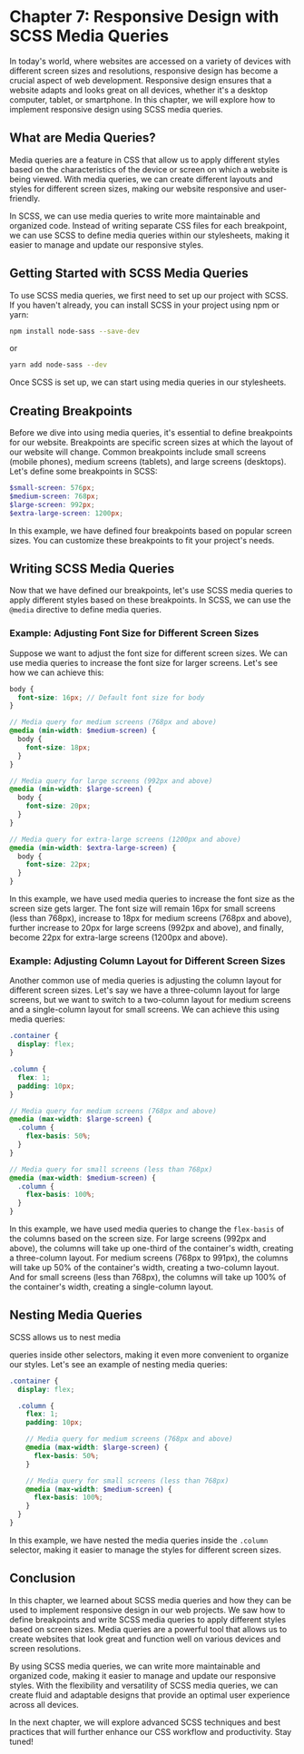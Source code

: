 # Chapter 7: Responsive Design with SCSS Media Queries

In today's world, where websites are accessed on a variety of devices with different screen sizes and resolutions, responsive design has become a crucial aspect of web development. Responsive design ensures that a website adapts and looks great on all devices, whether it's a desktop computer, tablet, or smartphone. In this chapter, we will explore how to implement responsive design using SCSS media queries.

## What are Media Queries?

Media queries are a feature in CSS that allow us to apply different styles based on the characteristics of the device or screen on which a website is being viewed. With media queries, we can create different layouts and styles for different screen sizes, making our website responsive and user-friendly.

In SCSS, we can use media queries to write more maintainable and organized code. Instead of writing separate CSS files for each breakpoint, we can use SCSS to define media queries within our stylesheets, making it easier to manage and update our responsive styles.

## Getting Started with SCSS Media Queries

To use SCSS media queries, we first need to set up our project with SCSS. If you haven't already, you can install SCSS in your project using npm or yarn:

```bash
npm install node-sass --save-dev
```

or

```bash
yarn add node-sass --dev
```

Once SCSS is set up, we can start using media queries in our stylesheets.

## Creating Breakpoints

Before we dive into using media queries, it's essential to define breakpoints for our website. Breakpoints are specific screen sizes at which the layout of our website will change. Common breakpoints include small screens (mobile phones), medium screens (tablets), and large screens (desktops). Let's define some breakpoints in SCSS:

```scss
$small-screen: 576px;
$medium-screen: 768px;
$large-screen: 992px;
$extra-large-screen: 1200px;
```

In this example, we have defined four breakpoints based on popular screen sizes. You can customize these breakpoints to fit your project's needs.

## Writing SCSS Media Queries

Now that we have defined our breakpoints, let's use SCSS media queries to apply different styles based on these breakpoints. In SCSS, we can use the `@media` directive to define media queries.

### Example: Adjusting Font Size for Different Screen Sizes

Suppose we want to adjust the font size for different screen sizes. We can use media queries to increase the font size for larger screens. Let's see how we can achieve this:

```scss
body {
  font-size: 16px; // Default font size for body
}

// Media query for medium screens (768px and above)
@media (min-width: $medium-screen) {
  body {
    font-size: 18px;
  }
}

// Media query for large screens (992px and above)
@media (min-width: $large-screen) {
  body {
    font-size: 20px;
  }
}

// Media query for extra-large screens (1200px and above)
@media (min-width: $extra-large-screen) {
  body {
    font-size: 22px;
  }
}
```

In this example, we have used media queries to increase the font size as the screen size gets larger. The font size will remain 16px for small screens (less than 768px), increase to 18px for medium screens (768px and above), further increase to 20px for large screens (992px and above), and finally, become 22px for extra-large screens (1200px and above).

### Example: Adjusting Column Layout for Different Screen Sizes

Another common use of media queries is adjusting the column layout for different screen sizes. Let's say we have a three-column layout for large screens, but we want to switch to a two-column layout for medium screens and a single-column layout for small screens. We can achieve this using media queries:

```scss
.container {
  display: flex;
}

.column {
  flex: 1;
  padding: 10px;
}

// Media query for medium screens (768px and above)
@media (max-width: $large-screen) {
  .column {
    flex-basis: 50%;
  }
}

// Media query for small screens (less than 768px)
@media (max-width: $medium-screen) {
  .column {
    flex-basis: 100%;
  }
}
```

In this example, we have used media queries to change the `flex-basis` of the columns based on the screen size. For large screens (992px and above), the columns will take up one-third of the container's width, creating a three-column layout. For medium screens (768px to 991px), the columns will take up 50% of the container's width, creating a two-column layout. And for small screens (less than 768px), the columns will take up 100% of the container's width, creating a single-column layout.

## Nesting Media Queries

SCSS allows us to nest media

 queries inside other selectors, making it even more convenient to organize our styles. Let's see an example of nesting media queries:

```scss
.container {
  display: flex;

  .column {
    flex: 1;
    padding: 10px;

    // Media query for medium screens (768px and above)
    @media (max-width: $large-screen) {
      flex-basis: 50%;
    }

    // Media query for small screens (less than 768px)
    @media (max-width: $medium-screen) {
      flex-basis: 100%;
    }
  }
}
```

In this example, we have nested the media queries inside the `.column` selector, making it easier to manage the styles for different screen sizes.

## Conclusion

In this chapter, we learned about SCSS media queries and how they can be used to implement responsive design in our web projects. We saw how to define breakpoints and write SCSS media queries to apply different styles based on screen sizes. Media queries are a powerful tool that allows us to create websites that look great and function well on various devices and screen resolutions.

By using SCSS media queries, we can write more maintainable and organized code, making it easier to manage and update our responsive styles. With the flexibility and versatility of SCSS media queries, we can create fluid and adaptable designs that provide an optimal user experience across all devices.

In the next chapter, we will explore advanced SCSS techniques and best practices that will further enhance our CSS workflow and productivity. Stay tuned!